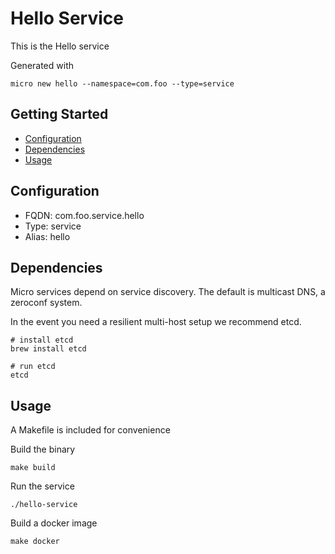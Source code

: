 # Hello Service

This is the Hello service

Generated with

```
micro new hello --namespace=com.foo --type=service
```

## Getting Started

- [Configuration](#configuration)
- [Dependencies](#dependencies)
- [Usage](#usage)

## Configuration

- FQDN: com.foo.service.hello
- Type: service
- Alias: hello

## Dependencies

Micro services depend on service discovery. The default is multicast DNS, a zeroconf system.

In the event you need a resilient multi-host setup we recommend etcd.

```
# install etcd
brew install etcd

# run etcd
etcd
```

## Usage

A Makefile is included for convenience

Build the binary

```
make build
```

Run the service
```
./hello-service
```

Build a docker image
```
make docker
```